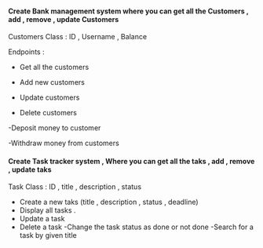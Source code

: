#### Create Bank management system where you can get all the Customers , add , remove , update Customers

Customers Class : ID , Username , Balance

Endpoints :

- Get all the customers

- Add new customers

- Update customers

- Delete customers

-Deposit money to customer

-Withdraw money from customers

#### Create Task tracker system , Where you can get all the taks , add , remove , update taks

Task Class : ID , title , description , status

- Create a new taks (title , description , status , deadline)
- Display all tasks .
- Update a task
- Delete a task
-Change the task status as done or not done
-Search for a task by given title



